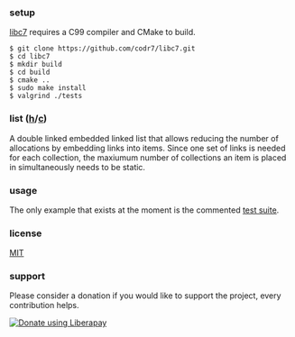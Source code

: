 ### setup
[libc7](https://github.com/codr7/libc7) requires a C99 compiler and CMake to build.

```
$ git clone https://github.com/codr7/libc7.git
$ cd libc7
$ mkdir build
$ cd build
$ cmake ..
$ sudo make install
$ valgrind ./tests
```

### list ([h](https://github.com/codr7/libc7/blob/master/source/c7/list.h)/[c](https://github.com/codr7/libc7/blob/master/source/c7/list.c))
A double linked embedded linked list that allows reducing the number of allocations by embedding links into items. Since one set of links is needed for each collection, the maxiumum number of collections an item is placed in simultaneously needs to be static.

### usage
The only example that exists at the moment is the commented [test suite](https://github.com/codr7/libc7/blob/master/source/tests.c).

### license
[MIT](https://github.com/codr7/libc7/blob/master/LICENSE.txt)

### support
Please consider a donation if you would like to support the project, every contribution helps.

<a href="https://liberapay.com/codr7/donate"><img alt="Donate using Liberapay" src="https://liberapay.com/assets/widgets/donate.svg"></a>